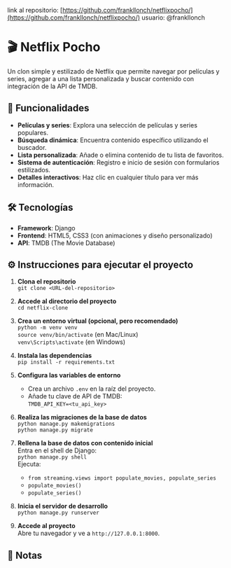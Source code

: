 link al repositorio: [https://github.com/frankllonch/netflixpocho/](https://github.com/frankllonch/netflixpocho/)
usuario: @frankllonch

# 🎬 Netflix Pocho

Un clon simple y estilizado de Netflix que permite navegar por películas y series, agregar a una lista personalizada y buscar contenido con integración de la API de TMDB.

## 🚀 Funcionalidades

- **Películas y series**: Explora una selección de películas y series populares.
- **Búsqueda dinámica**: Encuentra contenido específico utilizando el buscador.
- **Lista personalizada**: Añade o elimina contenido de tu lista de favoritos.
- **Sistema de autenticación**: Registro e inicio de sesión con formularios estilizados.
- **Detalles interactivos**: Haz clic en cualquier título para ver más información.

## 🛠️ Tecnologías

- **Framework**: Django
- **Frontend**: HTML5, CSS3 (con animaciones y diseño personalizado)
- **API**: TMDB (The Movie Database)

## ⚙️ Instrucciones para ejecutar el proyecto

1. **Clona el repositorio**  
   `git clone <URL-del-repositorio>`

2. **Accede al directorio del proyecto**  
   `cd netflix-clone`

3. **Crea un entorno virtual (opcional, pero recomendado)**  
   `python -m venv venv`  
   `source venv/bin/activate` (en Mac/Linux)  
   `venv\Scripts\activate` (en Windows)

4. **Instala las dependencias**  
   `pip install -r requirements.txt`

5. **Configura las variables de entorno**  
   - Crea un archivo `.env` en la raíz del proyecto.  
   - Añade tu clave de API de TMDB:  
     `TMDB_API_KEY=<tu_api_key>`

6. **Realiza las migraciones de la base de datos**  
   `python manage.py makemigrations`  
   `python manage.py migrate`

7. **Rellena la base de datos con contenido inicial**  
   Entra en el shell de Django:  
   `python manage.py shell`  
   Ejecuta:  
   - `from streaming.views import populate_movies, populate_series`  
   - `populate_movies()`  
   - `populate_series()`

8. **Inicia el servidor de desarrollo**  
   `python manage.py runserver`

9. **Accede al proyecto**  
   Abre tu navegador y ve a `http://127.0.0.1:8000`.

## 🌟 Notas

